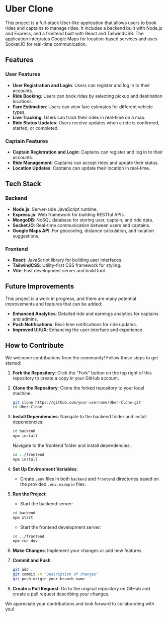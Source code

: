# Uber Clone

This project is a full-stack Uber-like application that allows users to book rides and captains to manage rides. It includes a backend built with Node.js and Express, and a frontend built with React and TailwindCSS. The application integrates Google Maps for location-based services and uses Socket.IO for real-time communication.

## Features

### User Features

- **User Registration and Login**: Users can register and log in to their accounts.
- **Ride Booking**: Users can book rides by selecting pickup and destination locations.
- **Fare Estimation**: Users can view fare estimates for different vehicle types.
- **Live Tracking**: Users can track their rides in real-time on a map.
- **Ride Status Updates**: Users receive updates when a ride is confirmed, started, or completed.

### Captain Features

- **Captain Registration and Login**: Captains can register and log in to their accounts.
- **Ride Management**: Captains can accept rides and update their status.
- **Location Updates**: Captains can update their location in real-time.

## Tech Stack

### Backend

- **Node.js**: Server-side JavaScript runtime.
- **Express.js**: Web framework for building RESTful APIs.
- **MongoDB**: NoSQL database for storing user, captain, and ride data.
- **Socket.IO**: Real-time communication between users and captains.
- **Google Maps API**: For geocoding, distance calculation, and location suggestions.

### Frontend

- **React**: JavaScript library for building user interfaces.
- **TailwindCSS**: Utility-first CSS framework for styling.
- **Vite**: Fast development server and build tool.

## Future Improvements

This project is a work in progress, and there are many potential improvements and features that can be added:

- **Enhanced Analytics**: Detailed ride and earnings analytics for captains and admins.
- **Push Notifications**: Real-time notifications for ride updates.
- **Improved UI/UX**: Enhancing the user interface and experience.

## How to Contribute

We welcome contributions from the community! Follow these steps to get started:

1. **Fork the Repository**: Click the "Fork" button on the top right of this repository to create a copy in your GitHub account.

2. **Clone the Repository**: Clone the forked repository to your local machine.

   ```bash
   git clone https://github.com/your-username/Uber-Clone.git
   cd Uber-Clone
   ```

3. **Install Dependencies**: Navigate to the backend folder and install dependencies:

   ```bash
   cd backend
   npm install
   ```

   Navigate to the frontend folder and install dependencies:

   ```bash
   cd ../frontend
   npm install
   ```

4. **Set Up Environment Variables**:

   - Create `.env` files in both `backend` and `frontend` directories based on the provided `.env.example` files.

5. **Run the Project**:

   - Start the backend server:

   ```bash
   cd backend
   npm start
   ```

   - Start the frontend development server:

   ```bash
   cd ../frontend
   npm run dev
   ```

6. **Make Changes**: Implement your changes or add new features.

7. **Commit and Push**:

   ```bash
   git add .
   git commit -m "Description of changes"
   git push origin your-branch-name
   ```

8. **Create a Pull Request**: Go to the original repository on GitHub and create a pull request describing your changes.

We appreciate your contributions and look forward to collaborating with you!

